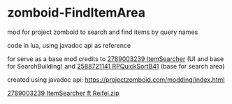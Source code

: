 # zomboid-FindItemArea

mod for project zomboid to search and find items by query names

code in lua, using javadoc api as reference

for serve as a base mod credits to [2789003239 ItemSearcher](https://steamcommunity.com/sharedfiles/filedetails/?id=2789003239) (UI and base for SearchBuilding) and  [2588721141 RPQuickSortB41](https://steamcommunity.com/sharedfiles/filedetails/?id=2588721141) (base for search area)

created using javadoc api: https://projectzomboid.com/modding/index.html

[2789003239 ItemSearcher ft Reifel.zip](https://github.com/rslgp/zomboid-FindItemArea/releases/latest)
